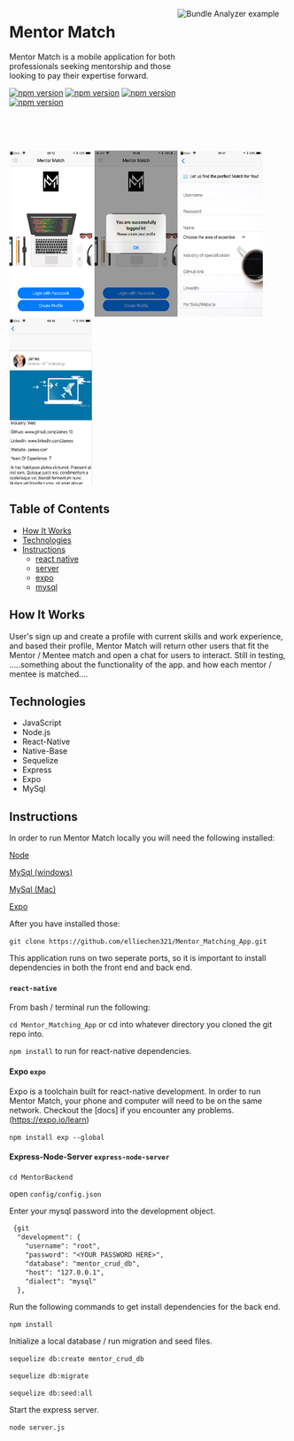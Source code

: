 
  <img src="https://i.imgur.com/66gJs7L.png" alt="Bundle Analyzer example"
       width="200" height="200" align="right">

# Mentor Match

Mentor Match is a mobile application for both professionals seeking mentorship and those looking to pay their expertise forward.
<p align="left">
 <a href="https://badge.fury.io/js/react-native"><img src="https://badge.fury.io/js/react-native.svg" alt="npm version" height="18"></a>
 <a href="https://badge.fury.io/js/native-base"><img src="https://badge.fury.io/js/native-base.svg" alt="npm version" height="18"></a>
 <a href="https://badge.fury.io/js/expo"><img src="https://badge.fury.io/js/expo.svg" alt="npm version" height="18"></a>
 <a href="https://badge.fury.io/js/sequelize"><img src="https://badge.fury.io/js/sequelize.svg" alt="npm version" height="18"></a>
</p>
<br>
<br>
<br>
<p align="left">

  <img src="./img/homescreen.png" alt="Bundle Analyzer example"
       width="150" height="300">
  <img src="./img/loggedin.png" alt="Bundle Analyzer example"
       width="150" height="300">
  <img src="./img/profile.png" alt="Bundle Analyzer example"
       width="150" height="300">
  <img src="./img/user.png" alt="Bundle Analyzer example"
       width="150" height="300">
</p>


## Table of Contents


* [How It Works](#how-it-works)
* [Technologies](#Technologies)
* [Instructions](#Instructions)
  * [react native](#react-native)
  * [server](#express-node-server)
  * [expo](#expo)
  * [mysql](#mysql)



## How It Works

  User's sign up and create a profile with current skills and work experience, and based their profile, Mentor Match will return other users that fit the Mentor / Mentee match and open a chat for users to interact. Still in testing, .....something about the functionality of the app. and how each mentor / mentee is matched....

## Technologies

  * JavaScript    
  * Node.js    
  * React-Native   
  * Native-Base       
  * Sequelize    
  * Express    
  * Expo   
  * MySql

## Instructions
  In order to run Mentor Match locally you will need the following installed:

  [Node](https://nodejs.org/en/)

  [MySql (windows)](https://dev.mysql.com/downloads/workbench/)
  
  [MySql (Mac)](https://www.sequelpro.com/)
  
  [Expo](https://expo.io/)
  
  After you have installed those: 

  `git clone https://github.com/elliechen321/Mentor_Matching_App.git` 

  This application runs on two seperate ports, so it is important to install dependencies in both the front end and back end. 

#### `react-native`

  From bash / terminal run the following:

  `cd Mentor_Matching_App`  or cd into whatever directory you cloned the git repo into.

  `npm install`  to run for react-native dependencies.


#### Expo `expo`

Expo is a toolchain built for react-native development. In order to run Mentor Match, your phone and computer will need to be on the same network.
Checkout the [docs] if you encounter any problems. (https://expo.io/learn)

`npm install exp --global`


#### Express-Node-Server `express-node-server`

`cd MentorBackend`

open `config/config.json`

Enter your mysql password into the development object.

```
 {git 
  "development": {
    "username": "root",
    "password": "<YOUR PASSWORD HERE>", 
    "database": "mentor_crud_db",
    "host": "127.0.0.1",
    "dialect": "mysql"
  },
``` 
Run the following commands to get install dependencies for the back end.

`npm install`

Initialize a local database / run migration and seed files.

`sequelize db:create mentor_crud_db`

`sequelize db:migrate`

`sequelize db:seed:all`

Start the express server.

`node server.js`

